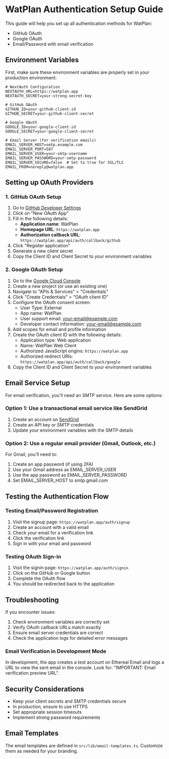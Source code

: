 # WatPlan Authentication Setup Guide

This guide will help you set up all authentication methods for WatPlan:
- GitHub OAuth
- Google OAuth
- Email/Password with email verification

## Environment Variables

First, make sure these environment variables are properly set in your production environment:

```
# NextAuth Configuration
NEXTAUTH_URL=https://watplan.app
NEXTAUTH_SECRET=your-strong-secret-key

# GitHub OAuth
GITHUB_ID=your-github-client-id
GITHUB_SECRET=your-github-client-secret

# Google OAuth
GOOGLE_ID=your-google-client-id
GOOGLE_SECRET=your-google-client-secret

# Email Server (for verification emails)
EMAIL_SERVER_HOST=smtp.example.com
EMAIL_SERVER_PORT=587
EMAIL_SERVER_USER=your-smtp-username
EMAIL_SERVER_PASSWORD=your-smtp-password
EMAIL_SERVER_SECURE=false  # Set to true for SSL/TLS
EMAIL_FROM=noreply@watplan.app
```

## Setting up OAuth Providers

### 1. GitHub OAuth Setup

1. Go to [GitHub Developer Settings](https://github.com/settings/developers)
2. Click on "New OAuth App"
3. Fill in the following details:
   - **Application name**: WatPlan
   - **Homepage URL**: `https://watplan.app`
   - **Authorization callback URL**: `https://watplan.app/api/auth/callback/github`
4. Click "Register application"
5. Generate a new client secret
6. Copy the Client ID and Client Secret to your environment variables

### 2. Google OAuth Setup

1. Go to the [Google Cloud Console](https://console.cloud.google.com/)
2. Create a new project (or use an existing one)
3. Navigate to "APIs & Services" > "Credentials"
4. Click "Create Credentials" > "OAuth client ID"
5. Configure the OAuth consent screen:
   - User Type: External
   - App name: WatPlan
   - User support email: your-email@example.com
   - Developer contact information: your-email@example.com
6. Add scopes for email and profile information
7. Create the OAuth client ID with the following details:
   - Application type: Web application
   - Name: WatPlan Web Client
   - Authorized JavaScript origins: `https://watplan.app`
   - Authorized redirect URIs: `https://watplan.app/api/auth/callback/google`
8. Copy the Client ID and Client Secret to your environment variables

## Email Service Setup

For email verification, you'll need an SMTP service. Here are some options:

### Option 1: Use a transactional email service like SendGrid

1. Create an account on [SendGrid](https://sendgrid.com/)
2. Create an API key or SMTP credentials
3. Update your environment variables with the SMTP details

### Option 2: Use a regular email provider (Gmail, Outlook, etc.)

For Gmail, you'll need to:
1. Create an app password (if using 2FA)
2. Use your Gmail address as EMAIL_SERVER_USER
3. Use the app password as EMAIL_SERVER_PASSWORD
4. Set EMAIL_SERVER_HOST to smtp.gmail.com

## Testing the Authentication Flow

### Testing Email/Password Registration

1. Visit the signup page: `https://watplan.app/auth/signup`
2. Create an account with a valid email
3. Check your email for a verification link
4. Click the verification link
5. Sign in with your email and password

### Testing OAuth Sign-in

1. Visit the signin page: `https://watplan.app/auth/signin`
2. Click on the GitHub or Google button
3. Complete the OAuth flow
4. You should be redirected back to the application

## Troubleshooting

If you encounter issues:

1. Check environment variables are correctly set
2. Verify OAuth callback URLs match exactly
3. Ensure email server credentials are correct
4. Check the application logs for detailed error messages

### Email Verification in Development Mode

In development, the app creates a test account on Ethereal Email and logs a URL to view the sent email in the console. Look for: "IMPORTANT: Email verification preview URL".

## Security Considerations

- Keep your client secrets and SMTP credentials secure
- In production, ensure to use HTTPS
- Set appropriate session timeouts
- Implement strong password requirements

## Email Templates

The email templates are defined in `src/lib/email-templates.ts`. Customize them as needed for your branding.